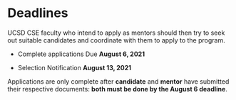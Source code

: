 # Deadlines

UCSD CSE faculty who intend to apply as mentors should then try to seek out suitable candidates and coordinate with them to apply to the program.

- Complete applications Due     **August 6, 2021**

- Selection Notification        **August 13, 2021**

Applications are only complete after **candidate** and **mentor** have submitted their respective documents: **both must be done by the August 6 deadline**.
